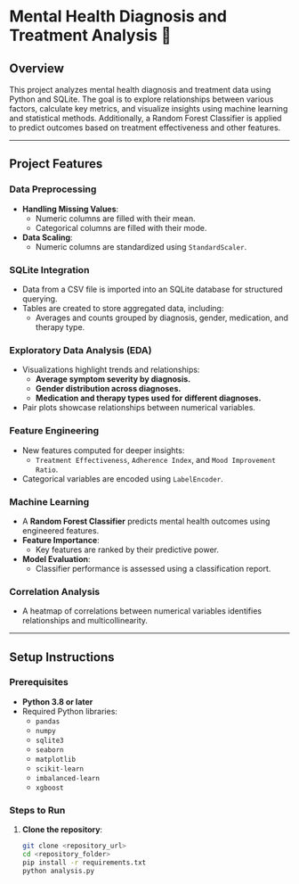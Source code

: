 # Mental Health Diagnosis and Treatment Analysis 🧠

## Overview
This project analyzes mental health diagnosis and treatment data using Python and SQLite. The goal is to explore relationships between various factors, calculate key metrics, and visualize insights using machine learning and statistical methods. Additionally, a Random Forest Classifier is applied to predict outcomes based on treatment effectiveness and other features.

---

## Project Features

### Data Preprocessing
- **Handling Missing Values**:
  - Numeric columns are filled with their mean.
  - Categorical columns are filled with their mode.
- **Data Scaling**:
  - Numeric columns are standardized using `StandardScaler`.

### SQLite Integration
- Data from a CSV file is imported into an SQLite database for structured querying.
- Tables are created to store aggregated data, including:
  - Averages and counts grouped by diagnosis, gender, medication, and therapy type.

### Exploratory Data Analysis (EDA)
- Visualizations highlight trends and relationships:
  - **Average symptom severity by diagnosis.**
  - **Gender distribution across diagnoses.**
  - **Medication and therapy types used for different diagnoses.**
- Pair plots showcase relationships between numerical variables.

### Feature Engineering
- New features computed for deeper insights:
  - `Treatment Effectiveness`, `Adherence Index`, and `Mood Improvement Ratio`.
- Categorical variables are encoded using `LabelEncoder`.

### Machine Learning
- A **Random Forest Classifier** predicts mental health outcomes using engineered features.
- **Feature Importance**:
  - Key features are ranked by their predictive power.
- **Model Evaluation**:
  - Classifier performance is assessed using a classification report.

### Correlation Analysis
- A heatmap of correlations between numerical variables identifies relationships and multicollinearity.

---

## Setup Instructions

### Prerequisites
- **Python 3.8 or later**
- Required Python libraries:
  - `pandas`
  - `numpy`
  - `sqlite3`
  - `seaborn`
  - `matplotlib`
  - `scikit-learn`
  - `imbalanced-learn`
  - `xgboost`

### Steps to Run
1. **Clone the repository**:
   ```bash
   git clone <repository_url>
   cd <repository_folder>
   pip install -r requirements.txt
   python analysis.py

